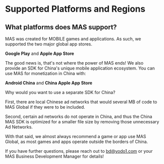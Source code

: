# Supported Platforms and Regions

## What platforms does MAS support?

MAS was created for MOBILE games and applications. As such, we supported the two major global app stores.

**Google Play** and **Apple App Store**

The good news is, that's not where the power of MAS ends! We also provide an SDK for China's unique mobile application ecosystem. You can use MAS for monetization in China with:

**Android China**  and **China Apple App Store**

Why would you want to use a separate SDK for China?

First, there are local Chinese ad networks that would several MB of code to MAS Global if they were to be included. 

Second, certain ad networks do not operate in China, and thus the China MAS SDK is optimized for a smaller file size by removing those unnecessary Ad Networks. 

With that said, we almost always recommend a game or app use MAS Global, as most games and apps operate outside the borders of China.

If you have further questions, please reach out to bd@yodo1.com or your MAS Business Development Manager for details!
